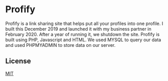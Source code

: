 # Profify

Profify is a link sharing site that helps put all your profiles into one profile. I built this December 2019 and launched it with my business partner in February 2020. After a year of running it, we shutdown the site. Profify is built using PHP, Javascript and HTML. We used MYSQL to query our data and used PHPMYADMIN to store data on our server.



## License
[MIT](https://choosealicense.com/licenses/mit/)
